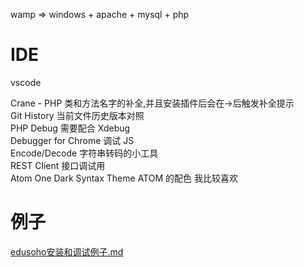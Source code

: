 wamp => windows + apache + mysql + php

# IDE
vscode

Crane - PHP 类和方法名字的补全,并且安装插件后会在->后触发补全提示   
Git History 当前文件历史版本对照    
PHP Debug 需要配合 Xdebug   
Debugger for Chrome 调试 JS   
Encode/Decode 字符串转码的小工具    
REST Client 接口调试用    
Atom One Dark Syntax Theme ATOM 的配色 我比较喜欢   

# 例子
[edusoho安装和调试例子.md](edusoho安装和调试例子.md)